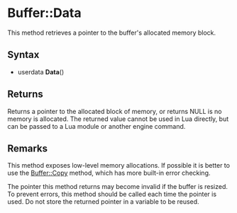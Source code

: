 # Buffer::Data

This method retrieves a pointer to the buffer's allocated memory block.

## Syntax

- userdata **Data**()

## Returns

Returns a pointer to the allocated block of memory, or returns NULL is no memory is allocated. The returned value cannot be used in Lua directly, but can be passed to a Lua module or another engine command.

## Remarks

This method exposes low-level memory allocations. If possible it is better to use the [Buffer::Copy](Buffer_Copy.md) method, which has more built-in error checking.

The pointer this method returns may become invalid if the buffer is resized. To prevent errors, this method should be called each time the pointer is used. Do not store the returned pointer in a variable to be reused.
